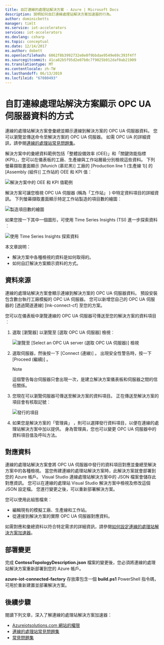 ```yaml
---
title: 自訂連線的處理站解決方案 - Azure | Microsoft Docs
description: 說明如何自訂連線處理站解決方案加速器的行為。
author: dominicbetts
manager: timlt
ms.service: iot-accelerators
services: iot-accelerators
ms.devlang: csharp
ms.topic: conceptual
ms.date: 12/14/2017
ms.author: dobett
ms.openlocfilehash: 6062f8b3992732e0e0f9bbdae9549e69c393f4ff
ms.sourcegitcommit: 41ca82b5f95d2e07b0c7f9025b912daf0ab21909
ms.translationtype: MT
ms.contentlocale: zh-TW
ms.lasthandoff: 06/13/2019
ms.locfileid: "67080493"
---
```

# <a name="customize-how-the-connected-factory-solution-displays-data-from-your-opc-ua-servers"></a>自訂連線處理站解決方案顯示 OPC UA 伺服器資料的方式

連線的處理站解決方案會彙總並顯示連線到解決方案的 OPC UA 伺服器資料。 您可以瀏覽並傳送命令至解決方案的 OPC UA 伺服器。 如需 OPC UA 的詳細資訊，請參閱[連線的處理站常見問題集](iot-accelerators-faq-cf.md)。

解決方案中的彙總資料範例包括「整體設備效率 (OEE)」和「關鍵效能指標 (KPI)」，您可以在儀表板的工廠、生產線與工作站層級分別檢視這些資料。 下列螢幕擷取畫面顯示 [Munich (慕尼黑)]  工廠的 [Production line 1 (生產線 1)]  的 [Assembly (組件)]  工作站的 OEE 和 KPI 值：

![解決方案中的 OEE 和 KPI 值範例][img-oee-kpi]

解決方案可讓您檢視 OPC UA 伺服器 (稱為「工作站」  ) 中特定資料項目的詳細資訊。 下列螢幕擷取畫面顯示特定工作站製造的項目數的繪圖︰

![製造項目數的繪圖][img-manufactured-items]

如果您按一下其中一個圖形，可使用 Time Series Insights (TSI) 進一步探索資料︰

![使用 Time Series Insights 探索資料][img-tsi]

本文章說明：

- 解決方案中各種檢視的資料是如何取得的。
- 如何自訂解決方案顯示資料的方式。

## <a name="data-sources"></a>資料來源

連線的處理站解決方案會顯示連線到解決方案的 OPC UA 伺服器資料。 預設安裝包含數台執行工廠模擬的 OPC UA 伺服器。 您可以新增您自己的 OPC UA 伺服器的 [透過閘道連線] [lnk-connect-cf] 至您的方案。

您可以在儀表板中瀏覽連線的 OPC UA 伺服器可傳送至您的解決方案的資料項目︰

1. 選取 [瀏覽器]  以瀏覽至 [選取 OPC UA 伺服器]  檢視︰

    ![瀏覽至 [Select an OPC UA server (選取 OPC UA 伺服器)] 檢視][img-select-server]

1. 選取伺服器，然後按一下 [Connect (連線)]  。 出現安全性警告時，按一下 [Proceed (繼續)]  。

    > [!NOTE]
    > 這個警告每台伺服器只會出現一次，是建立解決方案儀表板和伺服器之間的信任關係。

1. 您現在可以瀏覽伺服器可傳送至解決方案的資料項目。 正在傳送至解決方案的項目會有核取記號︰

    ![發行的項目][img-published]

1. 如果您是解決方案的「管理員」  ，則可以選擇發行資料項目，以便在連線的處理站解決方案中加以提供。 身為管理員，您也可以變更 OPC UA 伺服器中的資料項目值及呼叫方法。

## <a name="map-the-data"></a>對應資料

連線的處理站解決方案會將 OPC UA 伺服器中發行的資料項目對應並彙總至解決方案中的各種檢視。 當您佈建連線的處理站解決方案時，此解決方案就會部署到您的 Azure 帳戶。 Visual Studio 連線處理站解決方案中的 JSON 檔案會儲存此對應資訊。 您可以在連線的處理站 Visual Studio 解決方案中檢視及修改這個 JSON 設定檔。 您進行變更之後，可以重新部署解決方案。

您可以使用此組態檔來︰

- 編輯現有的模擬工廠、生產線和工作站。
- 從連接到解決方案的實際 OPC UA 伺服器對應資料。

如需對應和彙總資料以符合特定需求的詳細資訊，請參閱[如何設定連線的處理站解決方案加速器](iot-accelerators-connected-factory-configure.md)。

## <a name="deploy-the-changes"></a>部署變更

完成 **ContosoTopologyDescription.json** 檔案的變更後，您必須將連線的處理站解決方案重新部署到您的 Azure 帳戶。

**azure-iot-connected-factory** 存放庫包含一個 **build.ps1** PowerShell 指令碼，可用於重新建置並部署解決方案。

## <a name="next-steps"></a>後續步驟

閱讀下列文章，深入了解連線的處理站解決方案加速器：

* [Azureiotsolutions.com 網站的權限][lnk-permissions]
* [連線的處理站常見問題集](iot-accelerators-faq-cf.md)
* [常見問題集][lnk-faq]


[img-oee-kpi]: ./media/iot-accelerators-connected-factory-customize/oeenadkpi.png
[img-manufactured-items]: ./media/iot-accelerators-connected-factory-customize/manufactured.png
[img-tsi]: ./media/iot-accelerators-connected-factory-customize/tsi.png
[img-select-server]: ./media/iot-accelerators-connected-factory-customize/selectserver.png
[img-published]: ./media/iot-accelerators-connected-factory-customize/published.png


[lnk-permissions]: iot-accelerators-permissions.md
[lnk-faq]: iot-accelerators-faq.md